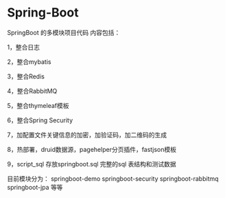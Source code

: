 # Spring-Boot
SpringBoot 的多模块项目代码
内容包括：

1，整合日志

2，整合mybatis

3，整合Redis

4，整合RabbitMQ

5，整合thymeleaf模板

6，整合Spring Security

7，加配置文件关键信息的加密，加验证码，加二维码的生成

8，热部署，druid数据源，pagehelper分页插件，fastjson模板

9，script_sql 存放springboot.sql  完整的sql  表结构和测试数据

目前模块分为：
<module>springboot-demo</module>
<module>springboot-security</module>
<module>springboot-rabbitmq</module>
<module>springboot-jpa</module>
等等
